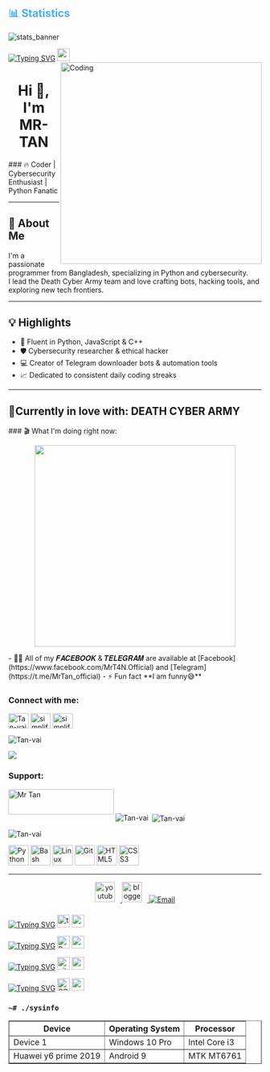 <h2 style="color: #44AEFB">📊 Statistics</h2>

![stats_banner](https://user-images.githubusercontent.com/78341798/194534778-d662496c-ae00-4e8d-ae9b-b90912054e7f.gif)

</h3>

[![Typing SVG](https://readme-typing-svg.herokuapp.com?font=Neuton&size=25&color=30FF40&background=000000&center=true&vCenter=true&width=360&height=60&lines=Hello+World%2C+I'm+Mr-Tan+Here+🤙;𝙸𝚃'𝚜+𝙽𝙾𝚃+𝙰+𝙹𝚄𝚂𝚃+𝙽𝙰𝙼𝙴+𝙱𝚁𝙾+🥱;𝙸𝚃'𝚜+𝙰+𝙱𝚁𝙰𝙽𝙳+🔥;Respect+MR-TAN+🥀;Today+I+Will+Tell+You+😇;Please+Follow+My+GitHub+🙏;Thanks+My+All+Friend+🤙+🥰;Love+From+Bangladesh🇧🇩+support+pabo+to)](https://git.io/typing-svg)
<img src="https://emoji.discord.st/emojis/768b108d-274f-4f44-a634-8477b16efce7.gif" width="25">
<img align="right" alt="Coding" width="400" src="https://media.tenor.com/rePDfDWO3XoAAAAd/hacking.gif">
<h1 align="center">Hi 👋, I'm MR-TAN</h1>
### 🔥 Coder | Cybersecurity Enthusiast | Python Fanatic

---

## 🚀 About Me  
I'm a passionate programmer from Bangladesh, specializing in Python and cybersecurity.  
I lead the Death Cyber Army team and love crafting bots, hacking tools, and exploring new tech frontiers.

---

## 💡 Highlights  
- 🐍 Fluent in Python, JavaScript & C++  
- 🛡️ Cybersecurity researcher & ethical hacker  
- 💻 Creator of Telegram downloader bots & automation tools  
- 📈 Dedicated to consistent daily coding streaks  

---
## 🔭Currently in love with: DEATH CYBER ARMY



<!-- Begin Stats Cards -->
<!-- Resources:  -->
<!-- Github & Languages Stats: https://github.com/anuraghazra/github-readme-stats --> 
<!-- Streak Stats: https://github.com/denvercoder1/github-readme-streak-stats -->
<!-- Change the value after ?username= to your GitHub username. -->
<div class="stats" align="center"> 
<!-- compact programming languages layout -->
</div>
<!--  End Stats Cards -->
### 🎬 What I'm doing right now:

<p align="center">
  <img src="https://media.giphy.com/media/qgQUggAC3Pfv687qPC/giphy.gif" width="400" />
</p>
- 👨‍💻 All of my 𝑭𝑨𝑪𝑬𝑩𝑶𝑶𝑲 & 𝑻𝑬𝑳𝑬𝑮𝑹𝑨𝑴 are available at [Facebook](https://www.facebook.com/MrT4N.Official) and [Telegram](https://t.me/MrTan_official)
- ⚡ Fun fact **I am funny😅**

<h3 align="left">Connect with me:</h3>
<p align="left">
<a href="https://linkedin.com/" target="blank"><img align="center" src="https://raw.githubusercontent.com/rahuldkjain/github-profile-readme-generator/master/src/images/icons/Social/linked-in-alt.svg" alt="Tan-vai" height="30" width="40" /></a>
<a href="https://www.instagram.com/mrtan_0fficial" target="blank"><img align="center" src="https://raw.githubusercontent.com/rahuldkjain/github-profile-readme-generator/master/src/images/icons/Social/instagram.svg" alt="simplified_learner" height="30" width="40" /></a>
<a href="https://www.youtube.com/@MrTan_official" target="blank"><img align="center" src="https://raw.githubusercontent.com/rahuldkjain/github-profile-readme-generator/master/src/images/icons/Social/youtube.svg" alt="simplified learner" height="30" width="40" /></a>
</p>
<p align="left"> <img src="https://komarev.com/ghpvc/?username=Tan-vai&label=Profile%20views&color=0e75b6&style=flat" alt="Tan-vai" /> </p>
<p>
    <a href="#"><img src="https://img.shields.io/github/followers/Tan-vai?style=social&label=follow"></a>




<h3 align="left">Support:</h3>
<p><a href="https://buymeacoffee.com/mrtan_official"> <img align="left" src="https://cdn.buymeacoffee.com/buttons/v2/default-yellow.png" height="50" width="210" alt="Mr Tan" /></a></p><br><br>

<p><img align="left" src="https://github-readme-stats.vercel.app/api/top-langs/?username=Tan-vai&layout=compact&theme=radical" alt="Tan-vai" /></p>

<p>&nbsp;<img align="center" src="https://github-readme-stats.vercel.app/api?username=Tan-vai&show_icons=true&theme=radical" alt="Tan-vai" /></p>

<p><img align="center" src="https://github-readme-streak-stats.herokuapp.com?user=Tan-vai&theme=radical" alt="Tan-vai" /></p>
</p>

<p align="left">
  <img src="https://cdn.jsdelivr.net/gh/devicons/devicon/icons/python/python-original.svg" alt="Python" width="40" height="40"/>
  <img src="https://cdn.jsdelivr.net/gh/devicons/devicon/icons/bash/bash-original.svg" alt="Bash" width="40" height="40"/>
  <img src="https://cdn.jsdelivr.net/gh/devicons/devicon/icons/linux/linux-original.svg" alt="Linux" width="40" height="40"/>
  <img src="https://cdn.jsdelivr.net/gh/devicons/devicon/icons/git/git-original.svg" alt="Git" width="40" height="40"/>
  <img src="https://cdn.jsdelivr.net/gh/devicons/devicon/icons/html5/html5-original.svg" alt="HTML5" width="40" height="40"/>
  <img src="https://cdn.jsdelivr.net/gh/devicons/devicon/icons/css3/css3-original.svg" alt="CSS3" width="40" height="40"/>
</p>

---
<!-- Begin Footer -->
<!-- Icons Resources -->
<!-- https://devicon.dev/ -->
<div class="footer" align="center" style="margin:15px;">
    <a href="https://www.youtube.com/@MrTan_official" target="_blank">
        <img  style="margin:0 10px 10px 0;" src="https://user-images.githubusercontent.com/78341798/194531650-698ef1b1-9cbd-4b4f-96ef-5a2ec4b5d7e6.svg" alt="youtube" width="40px"/>
    </a>
    <a href="https://mrtanofficial.blogspot.com/" target="_blank">
        <img style="margin:0 10px 10px 0;" src="https://user-images.githubusercontent.com/78341798/194531458-b5dfeb1b-bad5-4dfa-909a-2e402262db9a.svg" alt="blogger" width="40px"/>
    </a>
    <a href="mailto:mrtanvai@gmail.com" target="_blank">
    <img src="https://img.shields.io/badge/Gmail-D14836?style=for-the-badge&logo=gmail&logoColor=white" alt="Email" />
    </a>
</div>
<!-- End Footer -->


</h3>

[![Typing SVG](https://readme-typing-svg.herokuapp.com?font=Neuton&size=25&color=30FF40&background=000000&center=true&vCenter=true&width=360&height=60&lines=Hello+World%2C+I'm+Mr-Tan+Here+🤙;𝙸𝚃'𝚜+𝙽𝙾𝚃+𝙰+𝙹𝚄𝚂𝚃+𝙽𝙰𝙼𝙴+𝙱𝚁𝙾+🥱;𝙸𝚃'𝚜+𝙰+𝙱𝚁𝙰𝙽𝙳+🔥;Respect+MR-TAN+🥀;Today+I+Will+Tell+You+😇;Please+Follow+My+GitHub+🙏;Thanks+My+All+Friend+🤙+🥰;Love+From+Bangladesh🇧🇩+support+pabo+to)](https://git.io/typing-svg)
<img src="https://img.shields.io/badge/Typescript-282C34?logo=typescript&logoColor=61DAFB" alt="ts" title="Typescript" height="25" />
<img src="https://emoji.discord.st/emojis/768b108d-274f-4f44-a634-8477b16efce7.gif" width="25">

</h3>

[![Typing SVG](https://readme-typing-svg.herokuapp.com?font=Neuton&size=25&color=30FF40&background=000000&center=true&vCenter=true&width=360&height=60&lines=Hello+World%2C+I'm+Mr-Tan+Here+🤙;𝙸𝚃'𝚜+𝙽𝙾𝚃+𝙰+𝙹𝚄𝚂𝚃+𝙽𝙰𝙼𝙴+𝙱𝚁𝙾+🥱;𝙸??'𝚜+𝙰+𝙱𝚁𝙰𝙽𝙳+🔥;Respect+Mr-Tan+🥀;Today+I+Will+Tell+You+😇;Please+Follow+My+GitHub+🙏;Thanks+My+All+Friend+🤙+🥰;Love+From+Bangladesh🇧🇩+support+pabo+to)](https://git.io/typing-svg)
<img src="https://img.shields.io/badge/Python-282C34?logo=python" alt="Python logo" title="Python" height="25" />
<img src="https://emoji.discord.st/emojis/768b108d-274f-4f44-a634-8477b16efce7.gif" width="25">

</h3>

[![Typing SVG](https://readme-typing-svg.herokuapp.com?font=Neuton&size=25&color=30FF40&background=000000&center=true&vCenter=true&width=360&height=60&lines=Hello+World%2C+I'm+Mr-Tan+Here+🤙;𝙸𝚃'𝚜+𝙽𝙾𝚃+𝙰+𝙹𝚄𝚂𝚃+𝙽𝙰𝙼𝙴+𝙱𝚁𝙾+🥱;𝙸𝚃'𝚜+𝙰+𝙱𝚁𝙰𝙽𝙳+🔥;Respect+Mr-Tan+🥀;Today+I+Will+Tell+You+😇;Please+Follow+My+GitHub+🙏;Thanks+My+All+Friend+🤙+🥰;Love+From+Bangladesh🇧🇩+support+pabo+to)](https://git.io/typing-svg)
<img src="https://img.shields.io/badge/git-282C34?logo=git&logoColor=F05032" alt="git logo" title="Git" height="25" />
<img src="https://emoji.discord.st/emojis/768b108d-274f-4f44-a634-8477b16efce7.gif" width="25">

</h3>

[![Typing SVG](https://readme-typing-svg.herokuapp.com?font=Neuton&size=25&color=30FF40&background=000000&center=true&vCenter=true&width=360&height=60&lines=Hello+World%2C+I'm+Mr-Tan+Here+🤙;𝙸𝚃'𝚜+𝙽𝙾𝚃+𝙰+𝙹𝚄𝚂𝚃+𝙽𝙰𝙼𝙴+𝙱𝚁𝙾+🥱;𝙸𝚃'𝚜+𝙰+𝙱𝚁𝙰𝙽𝙳+🔥;Respect+Mr-Tan+🥀;Today+I+Will+Tell+You+😇;Please+Follow+My+GitHub+🙏;Thanks+My+All+Friend+🤙+🥰;Love+From+Bangladesh🇧🇩+support+pabo+to)](https://git.io/typing-svg)
<img src="https://img.shields.io/badge/MySQL-282C34?logo=mysql" alt="SQL logo" title="MySQL" height="25" />
<img src="https://emoji.discord.st/emojis/768b108d-274f-4f44-a634-8477b16efce7.gif" width="25">

### `~# ./sysinfo`
<table border="1">
  <tr>
    <th>Device</th>
    <th>Operating System</th>
    <th>Processor</th>
  </tr>
  <tr>
    <td>Device 1</td>
    <td>Windows 10 Pro</td>
    <td>Intel Core i3</td>
  </tr>
  <tr>
    <td>Huawei y6 prime 2019</td>
    <td>Android 9 </td>
    <td>MTK MT6761</td>
  </tr>
</table>
<!-- Statistics -->
